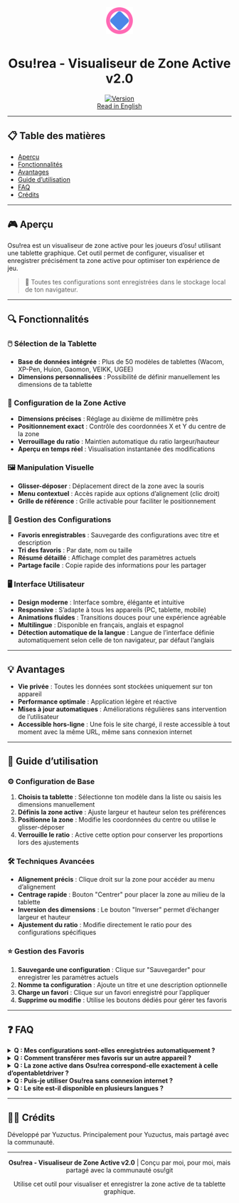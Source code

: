 <div align="center">
  <img src="assets/img/favicon.svg" alt="Logo Osu!rea" width="60" height="60" style="vertical-align: middle; margin-bottom: 10px;">
  <h1>Osu!rea - Visualiseur de Zone Active v2.0</h1>
  <a href="https://github.com/sammy08300/Areasu/tree/v2git">
    <img src="https://img.shields.io/badge/version-2.0-blue.svg" alt="Version">
  </a>
    <br />
  <a href="https://github.com/sammy08300/Osurea/blob/refacto/README.md#osurea---area-visualizer-v20">Read in English</a>
</div>
</div>

---

## 📋 Table des matières
- [Aperçu](#-aperçu)
- [Fonctionnalités](#-fonctionnalités)
- [Avantages](#-avantages)
- [Guide d’utilisation](#-guide-dutilisation)
- [FAQ](#-faq)
- [Crédits](#-crédits)

---

## 🎮 Aperçu

Osu!rea est un visualiseur de zone active pour les joueurs d’osu! utilisant une tablette graphique. Cet outil permet de configurer, visualiser et enregistrer précisément ta zone active pour optimiser ton expérience de jeu.

> 💾 Toutes tes configurations sont enregistrées dans le stockage local de ton navigateur.

---

## 🔍 Fonctionnalités

### 🖱️ Sélection de la Tablette
- **Base de données intégrée** : Plus de 50 modèles de tablettes (Wacom, XP-Pen, Huion, Gaomon, VEIKK, UGEE)
- **Dimensions personnalisées** : Possibilité de définir manuellement les dimensions de ta tablette

### 📐 Configuration de la Zone Active
- **Dimensions précises** : Réglage au dixième de millimètre près
- **Positionnement exact** : Contrôle des coordonnées X et Y du centre de la zone
- **Verrouillage du ratio** : Maintien automatique du ratio largeur/hauteur
- **Aperçu en temps réel** : Visualisation instantanée des modifications

### 🖼️ Manipulation Visuelle
- **Glisser-déposer** : Déplacement direct de la zone avec la souris
- **Menu contextuel** : Accès rapide aux options d’alignement (clic droit)
- **Grille de référence** : Grille activable pour faciliter le positionnement

### 💾 Gestion des Configurations
- **Favoris enregistrables** : Sauvegarde des configurations avec titre et description
- **Tri des favoris** : Par date, nom ou taille
- **Résumé détaillé** : Affichage complet des paramètres actuels
- **Partage facile** : Copie rapide des informations pour les partager

### 🖥️ Interface Utilisateur
- **Design moderne** : Interface sombre, élégante et intuitive
- **Responsive** : S’adapte à tous les appareils (PC, tablette, mobile)
- **Animations fluides** : Transitions douces pour une expérience agréable
- **Multilingue** : Disponible en français, anglais et espagnol
- **Détection automatique de la langue** : Langue de l’interface définie automatiquement selon celle de ton navigateur, par défaut l’anglais

---

## 💡 Avantages

- **Vie privée** : Toutes les données sont stockées uniquement sur ton appareil
- **Performance optimale** : Application légère et réactive
- **Mises à jour automatiques** : Améliorations régulières sans intervention de l’utilisateur
- **Accessible hors-ligne** : Une fois le site chargé, il reste accessible à tout moment avec la même URL, même sans connexion internet

---

## 📖 Guide d’utilisation

### ⚙️ Configuration de Base
1. **Choisis ta tablette** : Sélectionne ton modèle dans la liste ou saisis les dimensions manuellement
2. **Définis la zone active** : Ajuste largeur et hauteur selon tes préférences
3. **Positionne la zone** : Modifie les coordonnées du centre ou utilise le glisser-déposer
4. **Verrouille le ratio** : Active cette option pour conserver les proportions lors des ajustements

### 🛠️ Techniques Avancées
- **Alignement précis** : Clique droit sur la zone pour accéder au menu d’alignement
- **Centrage rapide** : Bouton "Centrer" pour placer la zone au milieu de la tablette
- **Inversion des dimensions** : Le bouton "Inverser" permet d’échanger largeur et hauteur
- **Ajustement du ratio** : Modifie directement le ratio pour des configurations spécifiques

### ⭐ Gestion des Favoris
1. **Sauvegarde une configuration** : Clique sur "Sauvegarder" pour enregistrer les paramètres actuels
2. **Nomme ta configuration** : Ajoute un titre et une description optionnelle
3. **Charge un favori** : Clique sur un favori enregistré pour l’appliquer
4. **Supprime ou modifie** : Utilise les boutons dédiés pour gérer tes favoris

---

## ❓ FAQ

<details>
<summary><strong>Q : Mes configurations sont-elles enregistrées automatiquement ?</strong></summary>
R : Les paramètres actuels sont conservés entre les sessions, mais il faut cliquer sur "Sauvegarder" pour créer un favori permanent.
</details>

<details>
<summary><strong>Q : Comment transférer mes favoris sur un autre appareil ?</strong></summary>
R : Pour l’instant, il faut copier les informations manuellement. Une fonctionnalité d’export/import est prévue dans une future mise à jour.
</details>

<details>
<summary><strong>Q : La zone active dans Osu!rea correspond-elle exactement à celle d’opentabletdriver ?</strong></summary>
R : Oui, les dimensions et positions sont calculées selon les mêmes principes que le driver. Une fonction de conversion des zones Wacom et autres est prévue.
</details>

<details>
<summary><strong>Q : Puis-je utiliser Osu!rea sans connexion internet ?</strong></summary>
R : Oui, après le premier chargement, l’application fonctionne hors-ligne grâce au Service Worker.  
<br><br>💡 Si tu as déjà ouvert le site une fois, tu peux y revenir à tout moment, même sans internet, en utilisant exactement la même URL !
</details>

<details>
<summary><strong>Q : Le site est-il disponible en plusieurs langues ?</strong></summary>
R : Oui, le site est disponible en plusieurs langues. Le français est ma langue maternelle. J’ai aussi pris le temps de le traduire en anglais avant de le partager avec la communauté osu!
</details>

---

## 👨‍💻 Crédits

Développé par Yuzuctus. Principalement pour Yuzuctus, mais partagé avec la communauté.

---

<div align="center">
  <p><strong>Osu!rea - Visualiseur de Zone Active v2.0</strong> | Conçu par moi, pour moi, mais partagé avec la communauté osu!git</p>
  <p>Utilise cet outil pour visualiser et enregistrer la zone active de ta tablette graphique.</p>
</div>
